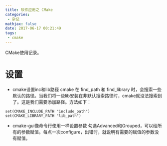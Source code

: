 ```yaml
---
title: 软件应用之 CMake
categories:
 - 杂记
mathjax: false
date: 2017-06-17 00:21:49
tags:
 - cmake
---
```


CMake使用记录。

<!-- more -->

# 设置
 - cmake设置inc和lib路径
 cmake 在 find_path 和 find_library 时，会搜索一些默认的路径。当我们将一些lib安装在非默认搜索路径时，cmake就没法搜索到了。这是我们需要添加路径。方法如下：

```
set(CMAKE_INCLUDE_PATH "include_path")
set(CMAKE_LIBRARY_PATH "lib_path")
```

 - cmake-gui像命令行使用一样设置参数
勾选Advanced和Grouped，可以给所有的参数赋值。每点一次configure，出错时，就说明有需要的赋值的参数没有赋值。


